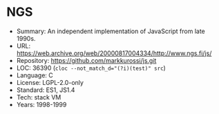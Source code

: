 # NGS

* Summary:    An independent implementation of JavaScript from late 1990s.
* URL:        https://web.archive.org/web/20000817004334/http://www.ngs.fi/js/
* Repository: https://github.com/markkurossi/js.git
* LOC:        36390 (`cloc --not_match_d="(?i)(test)" src`)
* Language:   C
* License:    LGPL-2.0-only
* Standard:   ES1, JS1.4
* Tech:       stack VM
* Years:      1998-1999
